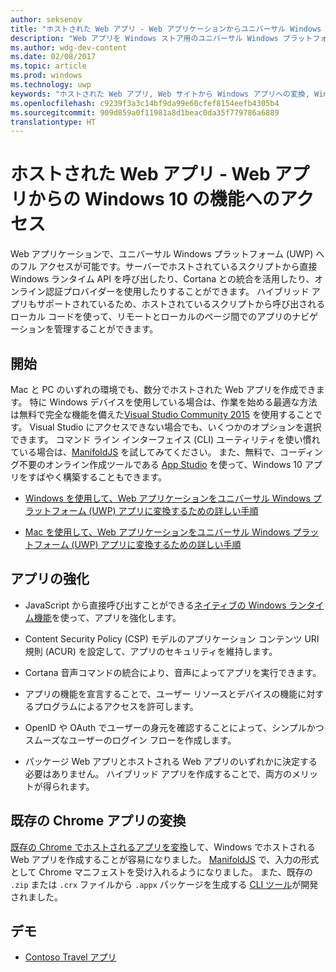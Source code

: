 ```yaml
---
author: seksenov
title: "ホストされた Web アプリ - Web アプリケーションからユニバーサル Windows プラットフォーム (UWP) アプリへの変換と Windows 10 のネイティブ機能へのアクセス"
description: "Web アプリを Windows ストア用のユニバーサル Windows プラットフォーム (UWP) アプリに変換するためのリソースを検索します。"
ms.author: wdg-dev-content
ms.date: 02/08/2017
ms.topic: article
ms.prod: windows
ms.technology: uwp
keywords: "ホストされた Web アプリ, Web サイトから Windows アプリへの変換, Windows ストアでの Web アプリ, Windows 用 Chrome アプリ"
ms.openlocfilehash: c9239f3a3c14bf9da99e60cfef8154eefb4305b4
ms.sourcegitcommit: 909d859a0f11981a8d1beac0da35f779786a6889
translationtype: HT
---
```

# <a name="hosted-web-apps---access-windows-10-features-from-your-web-app"></a>ホストされた Web アプリ - Web アプリからの Windows 10 の機能へのアクセス

Web アプリケーションで、ユニバーサル Windows プラットフォーム (UWP) へのフル アクセスが可能です。サーバーでホストされているスクリプトから直接 Windows ランタイム API を呼び出したり、Cortana との統合を活用したり、オンライン認証プロバイダーを使用したりすることができます。 ハイブリッド アプリもサポートされているため、ホストされているスクリプトから呼び出されるローカル コードを使って、リモートとローカルのページ間でのアプリのナビゲーションを管理することができます。

## <a name="get-started"></a>開始

Mac と PC のいずれの環境でも、数分でホストされた Web アプリを作成できます。 特に Windows デバイスを使用している場合は、作業を始める最適な方法は無料で完全な機能を備えた[Visual Studio Community 2015](https://www.visualstudio.com/vs/community/) を使用することです。 Visual Studio にアクセスできない場合でも、いくつかのオプションを選択できます。 コマンド ライン インターフェイス (CLI) ユーティリティを使い慣れている場合は、[ManifoldJS](http://manifoldjs.com/) を試してみてください。 また、無料で、コーディング不要のオンライン作成ツールである [App Studio](http://appstudio.windows.com/) を使って、Windows 10 アプリをすばやく構築することもできます。

- [Windows を使用して、Web アプリケーションをユニバーサル Windows プラットフォーム (UWP) アプリに変換するための詳しい手順](hwa-create-windows.md)

- [Mac を使用して、Web アプリケーションをユニバーサル Windows プラットフォーム (UWP) アプリに変換するための詳しい手順](hwa-create-mac.md)

## <a name="enhance-your-app"></a>アプリの強化

- JavaScript から直接呼び出すことができる[ネイティブの Windows ランタイム機能](hwa-access-features.md)を使って、アプリを強化します。

- Content Security Policy (CSP) モデルのアプリケーション コンテンツ URI 規則 (ACUR) を設定して、アプリのセキュリティを維持します。

- Cortana 音声コマンドの統合により、音声によってアプリを実行できます。

- アプリの機能を宣言することで、ユーザー リソースとデバイスの機能に対するプログラムによるアクセスを許可します。

- OpenID や OAuth でユーザーの身元を確認することによって、シンプルかつスムーズなユーザーのログイン フローを作成します。

- パッケージ Web アプリとホストされる Web アプリのいずれかに決定する必要はありません。 ハイブリッド アプリを作成することで、両方のメリットが得られます。

## <a name="convert-your-existing-chrome-app"></a>既存の Chrome アプリの変換

[既存の Chrome でホストされるアプリを変換](hwa-chrome-conversion.md)して、Windows でホストされる Web アプリを作成することが容易になりました。 [ManifoldJS](http://manifoldjs.com/) で、入力の形式として Chrome マニフェストを受け入れるようになりました。 また、既存の `.zip` または `.crx` ファイルから `.appx` パッケージを生成する [CLI ツール](https://github.com/MicrosoftEdge/hwa-cli)が開発されました。

## <a name="demos"></a>デモ

- [Contoso Travel アプリ](http://contosotravel.azurewebsites.net/)

